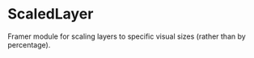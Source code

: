 # ScaledLayer
Framer module for scaling layers to specific visual sizes (rather than by percentage). 
